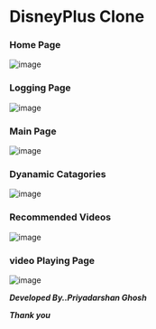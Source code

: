 # DisneyPlus Clone

### Home Page
![image](https://user-images.githubusercontent.com/62868878/115612683-28d4cd00-a309-11eb-9aba-7557f1ec7f0f.png)

### Logging Page
![image](https://user-images.githubusercontent.com/62868878/115612834-51f55d80-a309-11eb-8e7e-e2f90639eaac.png)

### Main Page
![image](https://user-images.githubusercontent.com/62868878/115612933-705b5900-a309-11eb-92c5-eb690bd22f3f.png)

### Dyanamic Catagories
![image](https://user-images.githubusercontent.com/62868878/115613481-0f805080-a30a-11eb-9428-101e5c5d0431.png)


### Recommended Videos
![image](https://user-images.githubusercontent.com/62868878/115613008-849f5600-a309-11eb-8c5a-454a8e523d8a.png)

### video Playing Page
![image](https://user-images.githubusercontent.com/62868878/115613125-a7316f00-a309-11eb-894d-f17a017902cd.png)

***Developed By..Priyadarshan Ghosh***



***Thank you***
